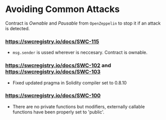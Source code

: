 # Avoiding Common Attacks

Contract is *Ownable* and *Pausable* from `OpenZeppelin` to stop it if an attack is detected.
### https://swcregistry.io/docs/SWC-115

- `msg.sender` is ussed wherever is neccesary. Contract is ownable.

### https://swcregistry.io/docs/SWC-102 and https://swcregistry.io/docs/SWC-103

- Fixed updated pragma in Solidity compiler set to 0.8.10
### https://swcregistry.io/docs/SWC-100

- There are no private functions but modifiers, externally callable functions have been properly set to 'public'. 



